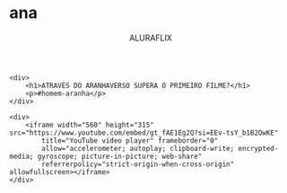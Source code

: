 # ana
<head>
    <link rel="stylesheet" href="styles.css">
    <title>Aluraflix</title>
</head>

<body>
    <header>ALURAFLIX</header>

    <div>
        <h1>ATRAVÉS DO ARANHAVERSO SUPERA O PRIMEIRO FILME?</h1>
        <p>#homem-aranha</p>
    </div>

    <div>
        <iframe width="560" height="315" src="https://www.youtube.com/embed/gt_fAE1Eg2Q?si=EEv-tsY_b1B2OwKE"
            title="YouTube video player" frameborder="0"
            allow="accelerometer; autoplay; clipboard-write; encrypted-media; gyroscope; picture-in-picture; web-share"
            referrerpolicy="strict-origin-when-cross-origin" allowfullscreen></iframe>
    </div>

</body>